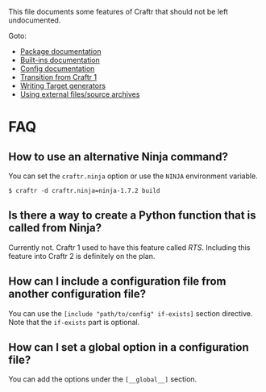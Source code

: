 This file documents some features of Craftr that should not be left
undocumented.

Goto:

- [Package documentation](package.md)
- [Built-ins documentation](builtins.md)
- [Config documentation](config.md)
- [Transition from Craftr 1](transition.md)
- [Writing Target generators](generators.md)
- [Using external files/source archives](loaders.md)


# FAQ

## How to use an alternative Ninja command?

You can set the `craftr.ninja` option or use the `NINJA` environment variable.

    $ craftr -d craftr.ninja=ninja-1.7.2 build

## Is there a way to create a Python function that is called from Ninja?

Currently not. Craftr 1 used to have this feature called *RTS*. Including
this feature into Craftr 2 is definitely on the plan.

## How can I include a configuration file from another configuration file?

You can use the `[include "path/to/config" if-exists]` section directive. Note
that the `if-exists` part is optional.

## How can I set a global option in a configuration file?

You can add the options under the `[__global__]` section.
